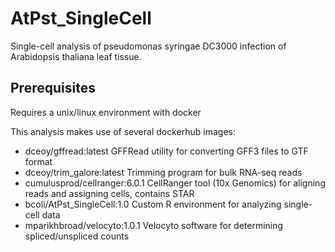 # AtPst_SingleCell
Single-cell analysis of pseudomonas syringae DC3000 infection of Arabidopsis thaliana leaf tissue.

## Prerequisites
Requires a unix/linux environment with docker

This analysis makes use of several dockerhub images:
  * dceoy/gffread:latest          GFFRead utility for converting GFF3 files to GTF format
  * dceoy/trim_galore:latest      Trimming program for bulk RNA-seq reads
  * cumulusprod/cellranger:6.0.1  CellRanger tool (10x Genomics) for aligning reads and assigning cells, contains STAR
  * bcoli/AtPst_SingleCell:1.0    Custom R environment for analyzing single-cell data
  * mparikhbroad/velocyto:1.0.1   Velocyto software for determining spliced/unspliced counts

